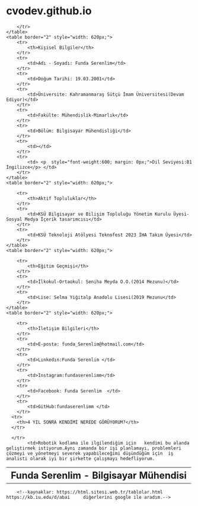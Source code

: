 # cvodev.github.io
<!DOCTYPE html>
<html lang="en">

<head>
    <meta charset="UTF-8">
    <title>Document</title>
</head>

<body>
    <table >
        <tr>
            <th style="font-size: 25px;">Funda Serenlim - Bilgisayar Mühendisi</th>
        </tr>
        <tr>
          
        </tr>
    </table>
    <table border="2" style="width: 620px;">
        <tr>
            <th>Kişisel Bilgiler</th>
        </tr>
        <tr>
            <td>Adı - Soyadı: Funda Serenlim</td>
        </tr>
        <tr>
            <td>Doğum Tarihi: 19.03.2001</td>
        </tr>
        <tr>
            <td>Üniversite: Kahramanmaraş Sütçü İmam Üniversitesi(Devam Ediyor)</td>
        </tr>
        <tr>
            <td>Fakülte: Mühendislik-Mimarlık</td>
        </tr>
        <tr>
            <td>Bölüm: Bilgisayar Mühendisliği</td>
        </tr>
        <tr>
            <td></td>
        </tr>
        <tr>
            <td> <p  style="font-weight:600; margin: 0px;">Dil Seviyesi:B1 İngilizce</p> </td>
        </tr>
    </table>
    <table border="2" style="width: 620px;">

        <tr>
            <th>Aktif Topluluklar</th>
        </tr>
        <tr>
            <td>KSÜ Bilgisayar ve Bilişim Topluluğu Yönetim Kurulu Üyesi-Sosyal Medya İçerik tasarımcısı</td>
        </tr>
        <tr>
            <td>KSÜ Teknoloji Atölyesi Teknofest 2023 İHA Takım Üyesi</td>
        </tr>
    </table>
    <table border="2" style="width: 620px;">

        <tr>
            <th>Eğitim Geçmişi</th>
        </tr>
        <tr>
            <td>İlkokul-Ortaokul: Seniha Meyda O.O.(2014 Mezunu)</td>
        </tr>
        <tr>
            <td>Lise: Selma Yiğitalp Anadolu Lisesi(2019 Mezunu</td>
        </tr>
    </table>
    <table border="2" style="width: 620px;">

        <tr>
            <th>İletişim Bilgileri</th>
        </tr>
        <tr>
            <td>E-posta: funda_Serenlim@hotmail.com</td>
        </tr>
        <tr>
            <td>Lınkedın:Funda Serenlim </td>
        </tr>
        <tr>
            <td>Instagram:fundaserenlimm</td>
        </tr>
        <tr>
            <td>Facebook: Funda Serenlim  </td>
        </tr>
        <tr>
            <td>GitHub:fundaserenlimm </td>
        </tr>
      <tr>
        <th>4 YIL SONRA KENDİMİ NEREDE GÖRÜYORUM?</th>
      </tr>
      
      </tr>
            <td>Robotik kodlama ile ilgilendiğim için   kendimi bu alanda geliştirmek istiyorum.Aynı zamanda bir işi planlamayı, problemleri çözmeyi ve yönetmeyi severek yapabileceğimi düşündüğüm için  iş analisti olarak iyi bir şirkette çalışmayı hedefliyorum.
  <tr>
    </table>

        <!--kaynaklar: https://html.sitesi.web.tr/tablolar.html
    https://kb.iu.edu/d/abai     diğerlerini google ile aradım.-->



</body>

</html>
